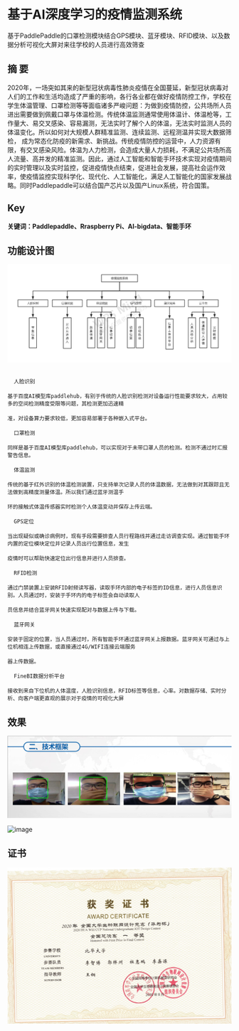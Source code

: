 # 基于AI深度学习的疫情监测系统
基于PaddlePaddle的口罩检测模块结合GPS模块、蓝牙模块、RFID模块、以及数据分析可视化大屏对来往学校的人员进行高效筛查

## 摘  要
2020年，一场突如其来的新型冠状病毒性肺炎疫情在全国蔓延，新型冠状病毒对人们的工作和生活均造成了严重的影响，各行各业都在做好疫情防控工作，学校在学生体温管理、口罩检测等等面临诸多严峻问题：为做到疫情防控，公共场所人员进出需要做到佩戴口罩与体温检测。传统体温监测通常使用体温计、体温枪等，工作量大、易交叉感染、容易漏测，无法实时了解个人的体温，无法实时监测人员的体温变化。所以如何对大规模人群精准监测、连续监测、远程测温并实现大数据筛检， 成为常态化防疫的新需求、新挑战。传统疫情防控的运营中，人力资源有限，有交叉感染风险。体温为人力检测，会造成大量人力损耗，不满足公共场所高人流量、高并发的精准监测。因此，通过人工智能和智能手环技术实现对疫情期间的实时管理以及实时监控，促进疫情快点结束，促进社会发展，提高社会运作效率，使疫情监控实现科学化、现代化、人工智能化，满足人工智能化的国家发展战略。同时Paddlepaddle可以结合国产芯片以及国产Linux系统，符合国策。
## Key
**关键词：Paddlepaddle、Rraspberry Pi、AI-bigdata、智能手环** 

## 功能设计图
![image](https://github.com/lzb-James/-AI-/blob/main/%E5%9B%BE%E7%89%871.png)
```
  
  人脸识别

基于百度AI模型库paddlehub，有别于传统的人脸识别检测对设备运行性能要求较大，占用较多的空间检测精度受限等问题，其检测更加迅速精

准，对设备算力要求较低，更加容易部署于各种嵌入式平台。
  
  口罩检测

同样是基于百度AI模型库paddlehub，可以实现对于未带口罩人员的检测。检测不通过时汇报警告信息。
  
  体温监测

传统的基于红外识别的体温检测装置，只支持单次记录人员的体温数据，无法做到对其跟踪且无法做到高精度测量体温。所以我们通过蓝牙测温手

环的接触式体温传感器实时检测个人体温变动并保存上传云端。
  
  GPS定位

当出现疑似或确诊病例时，现有手段需要排查人员行程路线并通过走访调查实现。通过智能手环内置的定位模块定位并记录人员出行位置信息，发生

疫情时可以帮助快速定位出行信息并进行人员排查。
  
  RFID检测

通过门禁装置上安装RFID射频读写器，读取手环内部的电子标签的ID信息，进行人员信息识别。人员通过时，安装于手环内的电子标签会自动读取人

员信息并结合蓝牙网关快速实现配对与数据上传与下载。
  
  蓝牙网关

安装于固定的位置，当人员通过时，所有智能手环通过蓝牙网关上报数据。蓝牙网关可通过与上位机相连上传数据，或直接通过4G/WIFI连接云端服务

器上传数据。
    
  FineBI数据分析平台

接收到来自下位机的人体温度，人脸识别信息，RFID标签等信息，心率。对数据存储、实时分析、向客户端更直观的展示对于疫情的可视化大屏

```
## 效果

![image](https://github.com/lzb-James/-AI-/blob/main/2020-10-19%2009_31_07-%E5%90%AF%E5%8A%A8.png)

![image]()
## 证书
![image](https://github.com/lzb-James/-AI-/blob/main/2%20(2).jpg)
